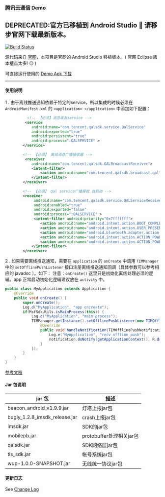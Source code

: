 ### 腾讯云通信 Demo 

DEPRECATED:官方已移植到 Android Studio 🍺 请移步官网下载最新版本。
---

[![Build Status](https://travis-ci.org/Ydcool/TencentIMSample.svg?branch=master)](https://travis-ci.org/Ydcool/TencentIMSample)

源代码来自 [官网](http://www.qcloud.com/product/im.html)，本项目是官网的 Android Studio 移植版本。( 官网 Eclipse 版本槽点太多! 😒 )  

可直接运行使用的 [Demo Apk 下载](https://github.com/Ydcool/TencentIMSample/raw/master/demo/demo-release-unsigned.apk)

-----------------------------------------------------------------------------------------------------------
#### 使用说明

1 . 由于离线推送通知依赖于特定的service，所以集成的时候必须在 `AndroidManifest.xml` 的 `<application> </application>` 中添加如下配置：

```xml
          <!-- 【必须】消息收发service -->
         <service
            android:name="com.tencent.qalsdk.service.QalService"
            android:exported="true"
            android:persistent="true"
            android:process=":QALSERVICE" >
        </service>  
		
        <!-- 【必须】 离线消息广播接收器 -->
         <receiver
            android:name="com.tencent.qalsdk.QALBroadcastReceiver">
            <intent-filter>
                <action android:name="com.tencent.qalsdk.broadcast.qal" />
            </intent-filter>
        </receiver>
        
        <!-- 【必须】 qal service广播接收,自启动 -->
        <receiver 
             android:name="com.tencent.qalsdk.service.QALServiceReceiver" 
             android:enabled="true" 
             android:exported="false" 
             android:process=":QALSERVICE" >
             <intent-filter android:priority="0x7fffffff">
                <action android:name="android.intent.action.BOOT_COMPLETED" />        	
                <action android:name="android.intent.action.USER_PRESENT" />               
                <action android:name="android.bluetooth.adapter.action.STATE_CHANGED" />
                <action android:name="android.intent.action.ACTION_POWER_CONNECTED" />
                <action android:name="android.intent.action.ACTION_POWER_DISCONNECTED" />
            </intent-filter>
        </receiver>
```

2 . 如果需要离线推送通知，需要在 `application` 的 `onCreate` 中调用 `TIMManager` 中的 `setOfflinePushListener` 接口注册离线推送通知回调（具体参数可以参考相应的 javadoc ）。如下：
   注意：`onCreate()` 这里只是初始化离线处理必须的逻辑。app 正常启动初始化逻辑建议放在 `activity` 中。
   
```java
public class MyApplication extends Application {
    @Override
    public void onCreate() {
        super.onCreate();
        Log.d("MyApplication", "app oncreate");
        if(MsfSdkUtils.isMainProcess(this)) {
            Log.d("MyApplication", "main process");
            TIMManager.getInstance().setOfflinePushListener(new TIMOfflinePushListener() {
                @Override
                public void handleNotification(TIMOfflinePushNotification notification) {
                    Log.e("MyApplication", "recv offline push");
                    notification.doNotify(getApplicationContext(), R.drawable.ic_launcher);
                }
            });
        }
    }
}
```


[参考文档](http://www.qcloud.com/doc/product/269/%E6%A6%82%E8%BF%B0%EF%BC%88Android%20SDK%EF%BC%89)

#### Jar 包说明

| jar 包 | 描述 |
|----|----|
| beacon_android_v1.9.9.jar | 灯塔上报jar包 |
| bugly_1.2.8_imsdk_release.jar | crash上报jar包 |
| imsdk.jar | SDK的jar包 |
| mobilepb.jar | protobuffer处理相关jar包 |
| qalsdk.jar | SDK网络层jar包 |
| tls_sdk.jar | 帐号系统jar包 |
| wup-1.0.0-SNAPSHOT.jar | 无线统一协议jar包 |

#### 更新日志

See [Change Log](CHANGELOG.md)
